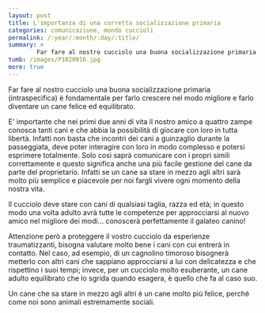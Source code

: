 ```yaml
---
layout: post
title: L'importanza di una corretta socializzazione primaria
categories: comunicazione, mondo cuccioli
permalink: /:year/:month/:day/:title/
summary: >
        Far fare al nostro cucciolo una buona socializzazione primaria (intraspecifica) è fondamentale per farlo crescere nel modo migliore e farlo diventare un cane felice ed equilibrato.
tumb: /images/P1020916.jpg
more: true
---
```


Far fare al nostro cucciolo una buona socializzazione primaria (intraspecifica) è fondamentale per farlo crescere nel modo migliore e farlo diventare un cane felice ed equilibrato.

E' importante che nei primi due anni di vita il nostro amico a quattro zampe conosca tanti cani e che abbia la possibilità di giocare con loro in tutta libertà. Infatti non basta che incontri dei cani a guinzaglio durante la passeggiata, deve poter interagire con loro in modo complesso e potersi esprimere totalmente. Solo così saprà comunicare con i propri simili correttamente e questo significa anche una più facile gestione del cane da parte del proprietario. Infatti se un cane sa stare in mezzo agli altri sarà molto più semplice e piacevole per noi fargli vivere ogni momento della nostra vita.

Il cucciolo deve stare con cani di qualsiasi taglia, razza ed età; in questo modo una volta adulto avrà tutte le competenze per approcciarsi al nuovo amico nel migliore dei modi... conoscerà perfettamente il galateo canino!

Attenzione però a proteggere il vostro cucciolo da esperienze traumatizzanti, bisogna valutare molto bene i cani con cui entrerà in contatto. Nel caso, ad esempio, di un cagnolino timoroso bisognerà metterlo con altri cani che sappiano approcciarsi a lui con delicatezza e che rispettino i suoi tempi; invece, per un cucciolo molto esuberante, un cane adulto equilibrato che lo sgrida quando esagera, è quello che fa al caso suo.

Un cane che sa stare in mezzo agli altri è un cane molto più felice, perché come noi sono animali estremamente sociali.